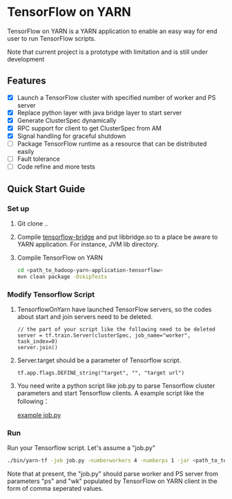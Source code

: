 TensorFlow on YARN
======================
TensorFlow on YARN is a YARN application to enable an easy way for end user to run TensorFlow scripts.

Note that current project is a prototype with limitation and is still under development

## Features
- [x] Launch a TensorFlow cluster with specified number of worker and PS server
- [x] Replace python layer with java bridge layer to start server
- [x] Generate ClusterSpec dynamically
- [x] RPC support for client to get ClusterSpec from AM
- [x] Signal handling for graceful shutdown
- [ ] Package TensorFlow runtime as a resource that can be distributed easily
- [ ] Fault tolerance
- [ ] Code refine and more tests

## Quick Start Guide 
### Set up
1. Git clone ..
2. Compile [tensorflow-bridge](../tensorflow-bridge/README.md) and put libbridge.so to a place be aware to YARN application. For instance, JVM lib directory.
3. Compile TensorFlow on YARN

   ```sh
   cd <path_to_hadoop-yarn-application-tensorflow>
   mvn clean package -DskipTests
   ```

### Modify Tensorflow Script

1. TensorflowOnYarn have launched TensorFlow servers, so the  codes about start and join servers need to be deleted.     
         
    ```
    // the part of your script like the following need to be deleted                       
    server = tf.train.Server(clusterSpec, job_name="worker", task_index=0)      
    server.join()                   
    ```

2. Server.target should be a parameter of Tensorflow script.        
    
    ```
    tf.app.flags.DEFINE_string("target", "", "target url")
    ```

3. You need write a python script like job.py to parse Tensorflow cluster parameters and start Tensorflow clients. A example script like the following：

   [example job.py](https://github.com/Gnillor/HDL/blob/tensorflow-doc/hadoop-deeplearning-project/YARN-TensorFlow/hadoop-yarn-applications-tensorflow/job.py)

### Run  
Run your Tensorflow script. Let's assume a "job.py"

   ```sh
   ./bin/yarn-tf -job job.py -numberworkers 4 -numberps 1 -jar <path_to_tensorflow-on-yarn-with-dependency_jar>
   ```
   
   Note that at present, the "job.py" should parse worker and PS server from parameters "ps" and "wk" populated by TensorFlow on YARN client in the form of comma seperated values.
